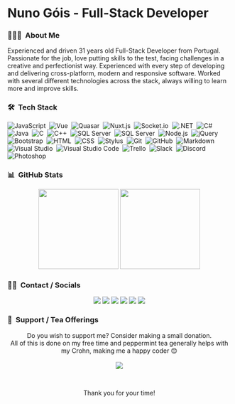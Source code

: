 # Nuno Góis - Full-Stack Developer

### 👨🏻‍💻 &nbsp;About Me

Experienced and driven 31 years old Full-Stack Developer from Portugal. Passionate for the job, love putting skills to the test, facing challenges in a creative and perfectionist way. Experienced with every step of developing and delivering cross-platform, modern and responsive software. Worked with several different technologies across the stack, always willing to learn more and improve skills.

### 🛠 &nbsp;Tech Stack

![JavaScript](https://img.shields.io/badge/-JavaScript-141321?style=flat&logo=javascript)&nbsp;
![Vue](https://img.shields.io/badge/-Vue-141321?style=flat&logo=vue.js)&nbsp;
![Quasar](https://img.shields.io/badge/-Quasar-141321?style=flat&logo=quasar&logoColor=1976D2)&nbsp;
![Nuxt.js](https://img.shields.io/badge/-Nuxt.js-141321?style=flat&logo=nuxt.js&logoColor=00C58E)&nbsp;
![Socket.io](https://img.shields.io/badge/-Socket.io-141321?style=flat&logo=Socket.io&logoColor=010101)&nbsp;
![.NET](https://img.shields.io/badge/-.NET-141321?style=flat&logo=.net&logoColor=5C2D91)&nbsp;
![C#](https://img.shields.io/badge/-C%23-141321?style=flat&logo=c-sharp&logoColor=239120)&nbsp;
![Java](https://img.shields.io/badge/-Java-141321?style=flat&logo=Java&logoColor=e11f22)&nbsp;
![C](https://img.shields.io/badge/-C-141321?style=flat&logo=C&logoColor=A8B9CC)&nbsp;
![C++](https://img.shields.io/badge/-C++-141321?style=flat&logo=C%2B%2B&logoColor=00599C)&nbsp;
![SQL Server](https://img.shields.io/badge/-SQL%20Server-141321?style=flat&logo=Microsoft-SQL-Server&logoColor=CC2927)&nbsp;
![SQL Server](https://img.shields.io/badge/-SQL%20Server-141321?style=flat&logo=Microsoft-SQL-Server&logoColor=CC2927)&nbsp;
![Node.js](https://img.shields.io/badge/-Node.js-141321?style=flat&logo=node.js)&nbsp;
![jQuery](https://img.shields.io/badge/-jQuery-141321?style=flat&logo=jQuery&logoColor=0769AD)&nbsp;
![Bootstrap](https://img.shields.io/badge/-Bootstrap-141321?style=flat&logo=bootstrap&logoColor=563D7C)&nbsp;
![HTML](https://img.shields.io/badge/-HTML-141321?style=flat&logo=HTML5)&nbsp;
![CSS](https://img.shields.io/badge/-CSS-141321?style=flat&logo=CSS3&logoColor=1572B6)&nbsp;
![Stylus](https://img.shields.io/badge/-Stylus-141321?style=flat&logo=Stylus&logoColor=333333)&nbsp;
![Git](https://img.shields.io/badge/-Git-141321?style=flat&logo=git)&nbsp;
![GitHub](https://img.shields.io/badge/-GitHub-141321?style=flat&logo=github)&nbsp;
![Markdown](https://img.shields.io/badge/-Markdown-141321?style=flat&logo=markdown)&nbsp;
![Visual Studio](https://img.shields.io/badge/-Visual%20Studio%20-141321?style=flat&logo=visual-studio&logoColor=5C2D91)&nbsp;
![Visual Studio Code](https://img.shields.io/badge/-Visual%20Studio%20Code-141321?style=flat&logo=visual-studio-code&logoColor=007ACC)&nbsp;
![Trello](https://img.shields.io/badge/-Trello-141321?style=flat&logo=Trello&logoColor=0079BF)&nbsp;
![Slack](https://img.shields.io/badge/-Slack-141321?style=flat&logo=Slack&logoColor=4A154B)&nbsp;
![Discord](https://img.shields.io/badge/-Discord-141321?style=flat&logo=Discord)&nbsp;
![Photoshop](https://img.shields.io/badge/-Photoshop-141321?style=flat&logo=adobe-photoshop)&nbsp;

### 📊 &nbsp;GitHub Stats

<p align="center">
  <img height="180em" style="max-width:100%;" src="https://github-readme-stats.vercel.app/api?username=nunogois&show_icons=true&theme=radical&include_all_commits=true&count_private=true" />
  <img height="180em" style="max-width:100%;" src="https://github-readme-stats-eight-theta.vercel.app/api/top-langs/?username=nunogois&theme=radical&layout=compact&langs_count=8&hide=css" />
</p>


### 🤝🏻 &nbsp;Contact / Socials

<p align="center">
  <a href="https://www.nunogois.com"><img src="https://img.shields.io/badge/-www.nunogois.com-141321?style=flat&logo=Google-Chrome&logoColor=4285F4"/></a>
  <a href="mailto:github@nunogois.com"><img src="https://img.shields.io/badge/-github@nunogois.com-141321?style=flat&logo=Gmail&logoColor=D14836"/></a>
  <a href="https://www.linkedin.com/in/nuno-gois"><img src="https://img.shields.io/badge/-LinkedIn-141321?style=flat&logo=Linkedin&logoColor=0077B5"/></a>
  <a href="https://nunogois-dev.medium.com"><img src="https://img.shields.io/badge/-Medium-141321?style=flat&logo=Medium&logoColor=12100E"/></a>
  <a href="https://twitter.com/yokiharo"><img src="https://img.shields.io/badge/-Twitter-141321?style=flat&logo=Twitter&logoColor=1DA1F2"/></a>
  <a href="https://instagram.com/yokiharo"><img src="https://img.shields.io/badge/-Instagram-141321?style=flat&logo=Instagram&logoColor=E4405F"/></a>
</p>

### 🍵 &nbsp;Support / Tea Offerings

<p align="center">
  Do you wish to support me? Consider making a small donation.
  <br>
  All of this is done on my free time and peppermint tea generally helps with my Crohn, making me a happy coder 😊
  <a href="https://paypal.me/yokiharo"><br><br><img src="https://img.shields.io/badge/-PayPal.Me-141321?style=flat&logo=PayPal&logoColor=E4405F"/></a>
</p>

<br>

<p align="center">
  Thank you for your time!
</p>
